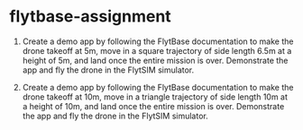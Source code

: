 # flytbase-assignment
1. Create a demo app by following the FlytBase documentation to make the
drone takeoff at 5m, move in a square trajectory of side length 6.5m at a
height of 5m, and land once the entire mission is over. Demonstrate the app
and fly the drone in the FlytSIM simulator.

2. Create a demo app by following the FlytBase documentation to make the
drone takeoff at 10m, move in a triangle trajectory of side length 10m at a
height of 10m, and land once the entire mission is over. Demonstrate the app
and fly the drone in the FlytSIM simulator.
